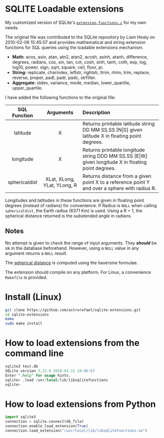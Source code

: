 # SQLITE Loadable extensions

My customized version of SQLite's [`extension-functions.c`](https://www.sqlite.org/contrib/download/extension-functions.c?get=25) for my own needs.

The original file was contributed to the SQLite repository by Liam Healy on 2010-02-06 15:45:07 and provides mathematical and string extension functions for SQL queries using the loadable extensions mechanism. 

*  **Math:** acos, asin, atan, atn2, atan2, acosh, asinh, atanh, difference, degrees, radians, cos, sin, tan, cot, cosh, sinh, tanh, coth, exp, log, log10, power, sign, sqrt, square, ceil, floor, pi. 
* **String:** replicate, charindex, leftstr, rightstr, ltrim, rtrim, trim, replace, reverse, proper, padl, padr, padc, strfilter. 
* **Aggregate:** stdev, variance, mode, median, lower_quartile, upper_quartile.

I have added the following functions to the original file:

| SQL Function   |  Arguments                  | Description                                 
|:--------------:|:---------------------------:|:------------------------------------------------------------------------------------------|
| latitude       | X                           | Returns printable latitude string   DD MM SS.SS \[N\|S\] given latitude X in floating point degrees.
| longitude      | X                           | Returns printable longitude string DDD MM SS.SS \[E\|W\] given longitude X in floating point degrees.
| sphericaldist  | XLat, XLong, YLat, YLong, R | Returns distance from a given point X to a reference point Y and over a sphere with radius R.

Longitudes and latitudes in these functions are given in floating point degrees (instead of radians) for convenience.
If Radius is `NULL` when calling `sphericaldist`, the Earth radius (6371 Km) is used. Using a R = 1, the spherical distance returned is the substended angle in radians.

## Notes

No attempt is given to check the range of input arguments. They ***should*** be ok in the database beforehand. However, using a `NULL` value in any argument returns a `NULL` result.

The [spherical distance](https://en.wikipedia.org/wiki/Great-circle_distance) is computed using the haversine formulae.

The extension should compile on any platform. For Linux, a convenience `Makefile` is provided.

# Install (Linux)

```bash
git clone https://github.com/astrorafael/sqlite-extensions.git
cd sqlite-extensions
make
sudo make install
```

# How to load extensions from the command line

```sql
sqlite3 test.db
SQLite version 3.22.0 2018-01-22 18:45:57
Enter ".help" for usage hints.
sqlite> .load /usr/local/lib/libsqlitefunctions
sqlite>
```

# How to load extensions from Python
```python
import sqlite3
connection = sqlite.connect(db_file)
connection.enable_load_extension(True)
connection.load_extension("/usr/local/lib/libsqlitefunctions.so")
```

